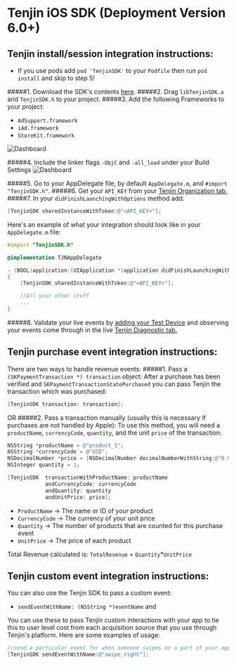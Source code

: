 Tenjin iOS SDK (Deployment Version 6.0+)
==============

Tenjin install/session integration instructions:
-------------------------------
- If you use pods add `pod 'TenjinSDK'` to your `Podfile` then run `pod install` and skip to step 5!

#####1. Download the SDK's contents <a href="https://github.com/Ordinance/tenjin-ios-sdk/archive/master.zip"> here</a>.
#####2. Drag `libTenjinSDK.a` and `TenjinSDK.h` to your project. 
#####3. Add the following Frameworks to your project:
  - `AdSupport.framework`
  - `iAd.framework`
  - `StoreKit.framework`

![Dashboard](https://s3.amazonaws.com/tenjin-instructions/ios_link_binary.png "dashboard")

#####4. Include the linker flags `-ObjC` and `-all_load` under your Build Settings
![Dashboard](https://s3.amazonaws.com/tenjin-instructions/ios_linker_flags.png "dashboard")

#####5. Go to your AppDelegate file, by default `AppDelegate.m`, and `#import "TenjinSDK.h"`.
#####6. Get your `API_KEY` from your <a href="https://tenjin.io/dashboard/organizations">Tenjin Organization tab.</a>
#####7. In your `didFinishLaunchingWithOptions` method add:
```objectivec
[TenjinSDK sharedInstanceWithToken:@"<API_KEY>"];
```

Here's an example of what your integration should look like in your `AppDelegate.m` file:

```objectivec
#import "TenjinSDK.h"

@implementation TJNAppDelegate

- (BOOL)application:(UIApplication *)application didFinishLaunchingWithOptions:(NSDictionary *)launchOptions
{
    [TenjinSDK sharedInstanceWithToken:@"<API_KEY>"];

    //All your other stuff
    ...
}
```
#####8. Validate your live events by <a href="https://tenjin.io/dashboard/debug_app_users">adding your Test Device</a> and observing your events come through in the live <a href="https://tenjin.io/dashboard/sdk_diagnostics/live"> Tenjin Diagnostic tab.</a>


Tenjin purchase event integration instructions:
--------
There are two ways to handle revenue events:
#####1. Pass a `(SKPaymentTransaction *) transaction` object:
After a purchase has been verified and `SKPaymentTransactionStatePurchased` you can pass Tenjin the transaction which was purchased:
```objectivec
[TenjinSDK transaction: transaction];
```
OR
#####2. Pass a transaction manually (usually this is necessary if purchases are not handled by Apple):
To use this method, you will need a `productName`, `currencyCode`, `quantity`, and the unit `price` of the transaction:
```objectivec
NSString *productName = @"product_1";
NSString *currencyCode = @"USD";
NSDecimalNumber *price = [NSDecimalNumber decimalNumberWithString:@"0.99"];
NSInteger quantity = 1;

[TenjinSDK  transactionWithProductName: productName
            andCurrencyCode: currencyCode
            andQuantity: quantity
            andUnitPrice: price];
```
- `ProductName` -> The name or ID of your product
- `CurrencyCode` -> The currency of your unit price
- `Quantity` -> The number of products that are counted for this purchase event
- `UnitPrice` -> The price of each product

Total Revenue calculated is: `TotalRevenue` = `Quantity`*`UnitPrice`

Tenjin custom event integration instructions:
--------
You can also use the Tenjin SDK to pass a custom event:
- ```sendEventWithName: (NSString *)eventName``` and

You can use these to pass Tenjin custom interactions with your app to tie this to user level cost from each acquisition source that you use through Tenjin's platform. Here are some examples of usage:

```objectivec
//send a particular event for when someone swipes on a part of your app
[TenjinSDK sendEventWithName:@"swipe_right"];

```
